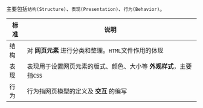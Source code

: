 主要包括`结构(Structure)`、`表现(Presentation)`、`行为(Behavior)`。

| 标准 | 说明                                                         |
| ---- | ------------------------------------------------------------ |
| 结构 | 对 **网页元素** 进行分类和整理。`HTML`文件作用的体现         |
| 表现 | 表现用于设置网页元素的版式、颜色、大小等 **外观样式**，主要指`CSS` |
| 行为 | 行为指网页模型的定义及 **交互** 的编写                       |


